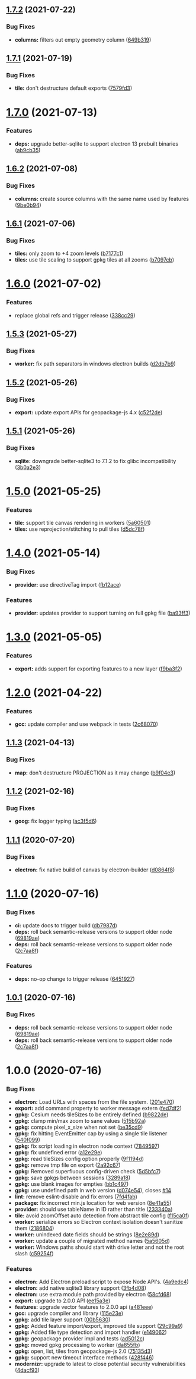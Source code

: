 ## [1.7.2](https://github.com/ngageoint/opensphere-plugin-geopackage/compare/v1.7.1...v1.7.2) (2021-07-22)


### Bug Fixes

* **columns:** filters out empty geometry column ([649b319](https://github.com/ngageoint/opensphere-plugin-geopackage/commit/649b31978890b15323e95166b2b8544b9017696e))

## [1.7.1](https://github.com/ngageoint/opensphere-plugin-geopackage/compare/v1.7.0...v1.7.1) (2021-07-19)


### Bug Fixes

* **tile:** don't destructure default exports ([7579fd3](https://github.com/ngageoint/opensphere-plugin-geopackage/commit/7579fd373e4d20991e1ae406b375ee5b56113af7))

# [1.7.0](https://github.com/ngageoint/opensphere-plugin-geopackage/compare/v1.6.2...v1.7.0) (2021-07-13)


### Features

* **deps:** upgrade better-sqlite to support electron 13 prebuilt binaries ([ab9cb35](https://github.com/ngageoint/opensphere-plugin-geopackage/commit/ab9cb3542310b764b6b4bae154d777d82a00fe8e))

## [1.6.2](https://github.com/ngageoint/opensphere-plugin-geopackage/compare/v1.6.1...v1.6.2) (2021-07-08)


### Bug Fixes

* **columns:** create source columns with the same name used by features ([9be0b94](https://github.com/ngageoint/opensphere-plugin-geopackage/commit/9be0b94992da7f71e4ab0c2e0b13afc183ad39a7))

## [1.6.1](https://github.com/ngageoint/opensphere-plugin-geopackage/compare/v1.6.0...v1.6.1) (2021-07-06)


### Bug Fixes

* **tiles:** only zoom to +4 zoom levels ([b7177c1](https://github.com/ngageoint/opensphere-plugin-geopackage/commit/b7177c1a5a257568552e8b6b5debf78164f307ca))
* **tiles:** use tile scaling to support gpkg tiles at all zooms ([b7097cb](https://github.com/ngageoint/opensphere-plugin-geopackage/commit/b7097cb8cdce2c73cf5107b86319c61b7faccfd8))

# [1.6.0](https://github.com/ngageoint/opensphere-plugin-geopackage/compare/v1.5.3...v1.6.0) (2021-07-02)


### Features

* replace global refs and trigger release ([338cc29](https://github.com/ngageoint/opensphere-plugin-geopackage/commit/338cc29e69392ce5a83b397d3625be6db541002b))

## [1.5.3](https://github.com/ngageoint/opensphere-plugin-geopackage/compare/v1.5.2...v1.5.3) (2021-05-27)


### Bug Fixes

* **worker:** fix path separators in windows electron builds ([d2db7b9](https://github.com/ngageoint/opensphere-plugin-geopackage/commit/d2db7b9c7a749b390f328c213da851206220a922))

## [1.5.2](https://github.com/ngageoint/opensphere-plugin-geopackage/compare/v1.5.1...v1.5.2) (2021-05-26)


### Bug Fixes

* **export:** update export APIs for geopackage-js 4.x ([c52f2de](https://github.com/ngageoint/opensphere-plugin-geopackage/commit/c52f2defdeedf477db7e0c3fc6f042dda6eb686e))

## [1.5.1](https://github.com/ngageoint/opensphere-plugin-geopackage/compare/v1.5.0...v1.5.1) (2021-05-26)


### Bug Fixes

* **sqlite:** downgrade better-sqlite3 to 7.1.2 to fix glibc incompatibility ([3b0a2e3](https://github.com/ngageoint/opensphere-plugin-geopackage/commit/3b0a2e34d7ce574993a5e12de3b925d05774ea67))

# [1.5.0](https://github.com/ngageoint/opensphere-plugin-geopackage/compare/v1.4.0...v1.5.0) (2021-05-25)


### Features

* **tile:** support tile canvas rendering in workers ([5a60501](https://github.com/ngageoint/opensphere-plugin-geopackage/commit/5a6050125eb01a37b0cbf794dbf3fda9c9085802))
* **tiles:** use reprojection/stitching to pull tiles ([d5dc78f](https://github.com/ngageoint/opensphere-plugin-geopackage/commit/d5dc78f46c6cb3764832c70e4753af1faf93bc6d))

# [1.4.0](https://github.com/ngageoint/opensphere-plugin-geopackage/compare/v1.3.0...v1.4.0) (2021-05-14)


### Bug Fixes

* **provider:** use directiveTag import ([fb12ace](https://github.com/ngageoint/opensphere-plugin-geopackage/commit/fb12ace77215f54274248ac091d0dd3e8a1a9707))


### Features

* **provider:** updates provider to support turning on full gpkg file ([ba93ff3](https://github.com/ngageoint/opensphere-plugin-geopackage/commit/ba93ff3988f77cea84380ce491fb0f5a3ee47944))

# [1.3.0](https://github.com/ngageoint/opensphere-plugin-geopackage/compare/v1.2.0...v1.3.0) (2021-05-05)


### Features

* **export:** adds support for exporting features to a new layer ([f9ba3f2](https://github.com/ngageoint/opensphere-plugin-geopackage/commit/f9ba3f21231c721431eb5c6939c170689fe0e29b))

# [1.2.0](https://github.com/ngageoint/opensphere-plugin-geopackage/compare/v1.1.3...v1.2.0) (2021-04-22)


### Features

* **gcc:** update compiler and use webpack in tests ([2c68070](https://github.com/ngageoint/opensphere-plugin-geopackage/commit/2c6807077072e686701c775b5fcaad0e5d3eb6fb))

## [1.1.3](https://github.com/ngageoint/opensphere-plugin-geopackage/compare/v1.1.2...v1.1.3) (2021-04-13)


### Bug Fixes

* **map:** don't destructure PROJECTION as it may change ([b9f04e3](https://github.com/ngageoint/opensphere-plugin-geopackage/commit/b9f04e3849052437e492ab7a315c0b74914c7e77))

## [1.1.2](https://github.com/ngageoint/opensphere-plugin-geopackage/compare/v1.1.1...v1.1.2) (2021-02-16)


### Bug Fixes

* **goog:** fix logger typing ([ac3f5d6](https://github.com/ngageoint/opensphere-plugin-geopackage/commit/ac3f5d67799d4525f12b3233290d706c7235dca3))

## [1.1.1](https://github.com/ngageoint/opensphere-plugin-geopackage/compare/v1.1.0...v1.1.1) (2020-07-20)


### Bug Fixes

* **electron:** fix native build of canvas by electron-builder ([d0864f8](https://github.com/ngageoint/opensphere-plugin-geopackage/commit/d0864f842ff5ff0894bedfaf96552eb9d602720b))

# [1.1.0](https://github.com/ngageoint/opensphere-plugin-geopackage/compare/v1.0.0...v1.1.0) (2020-07-16)


### Bug Fixes

* **ci:** update docs to trigger build ([db7987d](https://github.com/ngageoint/opensphere-plugin-geopackage/commit/db7987dad9f421a913561e057e0605c87748011e))
* **deps:** roll back semantic-release versions to support older node ([69819ae](https://github.com/ngageoint/opensphere-plugin-geopackage/commit/69819aebe1fabdbf3bef39ed17f4845c58e9c3d6))
* **deps:** roll back semantic-release versions to support older node ([2c7aa8f](https://github.com/ngageoint/opensphere-plugin-geopackage/commit/2c7aa8f5ab6734cf9c9bfc8886d786c18372242e))


### Features

* **deps:** no-op change to trigger release ([6451927](https://github.com/ngageoint/opensphere-plugin-geopackage/commit/6451927359c72832ec44d7202a9243a57f3267d1))

## [1.0.1](https://github.com/ngageoint/opensphere-plugin-geopackage/compare/v1.0.0...v1.0.1) (2020-07-16)


### Bug Fixes

* **deps:** roll back semantic-release versions to support older node ([69819ae](https://github.com/ngageoint/opensphere-plugin-geopackage/commit/69819aebe1fabdbf3bef39ed17f4845c58e9c3d6))
* **deps:** roll back semantic-release versions to support older node ([2c7aa8f](https://github.com/ngageoint/opensphere-plugin-geopackage/commit/2c7aa8f5ab6734cf9c9bfc8886d786c18372242e))

# 1.0.0 (2020-07-16)


### Bug Fixes

* **electron:** Load URLs with spaces from the file system. ([201e470](https://github.com/ngageoint/opensphere-plugin-geopackage/commit/201e4702160571350e69d2921185e1a41b686f8d))
* **export:** add command property to worker message extern ([fed7df2](https://github.com/ngageoint/opensphere-plugin-geopackage/commit/fed7df29f87814213c43fa0870793e03da2cf58c))
* **gpkg:** Cesium needs tileSizes to be entirely defined ([b9822de](https://github.com/ngageoint/opensphere-plugin-geopackage/commit/b9822dec1cbbd96b860798c38dff0615aeea4968))
* **gpkg:** clamp min/max zoom to sane values ([515b92a](https://github.com/ngageoint/opensphere-plugin-geopackage/commit/515b92afb0b496a48d6d9ea241a7099f10853fbb))
* **gpkg:** compute pixel_x_size when not set ([be35cd9](https://github.com/ngageoint/opensphere-plugin-geopackage/commit/be35cd976bbe844ddea7c9d8db5247efa2eb1796))
* **gpkg:** fix hitting EventEmitter cap by using a single tile listener ([540f099](https://github.com/ngageoint/opensphere-plugin-geopackage/commit/540f0998c7b33c486f4ec8d6322a11f2991ec853))
* **gpkg:** fix script loading in electron node context ([7849597](https://github.com/ngageoint/opensphere-plugin-geopackage/commit/784959789f6b7780d0ef480b2a067ccaeec6ca99))
* **gpkg:** fix undefined error ([a12e29e](https://github.com/ngageoint/opensphere-plugin-geopackage/commit/a12e29e580ec5e46049afec3e0a6103552101e54))
* **gpkg:** read tileSizes config option properly ([9f1194d](https://github.com/ngageoint/opensphere-plugin-geopackage/commit/9f1194dd6d17116aaeb87a907cb65f9fc8f61aa3))
* **gpkg:** remove tmp file on export ([2a92c67](https://github.com/ngageoint/opensphere-plugin-geopackage/commit/2a92c67e1431dd3f970350c95c7819f1dd7d38ea))
* **gpkg:** Removed superfluous config-driven check ([5d5bfc7](https://github.com/ngageoint/opensphere-plugin-geopackage/commit/5d5bfc7202c30346666ce4929ce23d2ae95ca489))
* **gpkg:** save gpkgs between sessions ([3289a18](https://github.com/ngageoint/opensphere-plugin-geopackage/commit/3289a181b3a995939e71c3f528331edb41c8b8f4))
* **gpkg:** use blank images for empties ([bb1c497](https://github.com/ngageoint/opensphere-plugin-geopackage/commit/bb1c49763da5081f1b7bc0c12417e32cf24e3246))
* **gpkg:** use undefined path in web version ([d074e54](https://github.com/ngageoint/opensphere-plugin-geopackage/commit/d074e54035776f5043762cae55d53974f69754c7)), closes [#14](https://github.com/ngageoint/opensphere-plugin-geopackage/issues/14)
* **lint:** remove eslint-disable and fix errors ([7fd4fab](https://github.com/ngageoint/opensphere-plugin-geopackage/commit/7fd4fabbe3e0e0fd14a645755cb39232763cc7f2))
* **package:** fix incorrect min.js location for web version ([8e41a55](https://github.com/ngageoint/opensphere-plugin-geopackage/commit/8e41a55bd89897232c896b16ef8ae26fa00e13d9))
* **provider:** should use tableName in ID rather than title ([233340a](https://github.com/ngageoint/opensphere-plugin-geopackage/commit/233340aa15a739afb923d7a1a692ffeb4a08831e))
* **tile:** avoid zoomOffset auto detection from abstract tile config ([f15ca0f](https://github.com/ngageoint/opensphere-plugin-geopackage/commit/f15ca0fd7c7403c98bba54d28c6dbca3f796d6c2))
* **worker:** serialize errors so Electron context isolation doesn't sanitize them ([2186804](https://github.com/ngageoint/opensphere-plugin-geopackage/commit/2186804808a9fc133810a3f7a8df4f583ba817a7))
* **worker:** unindexed date fields should be strings ([8e2e89d](https://github.com/ngageoint/opensphere-plugin-geopackage/commit/8e2e89db0ed4e9263d72b80f8eda41a888647b9d))
* **worker:** update a couple of migrated method names ([5a5605d](https://github.com/ngageoint/opensphere-plugin-geopackage/commit/5a5605d6762d03cf7b509de87b11b7a1e1e7f5e5))
* **worker:** Windows paths should start with drive letter and not the root slash ([c59254f](https://github.com/ngageoint/opensphere-plugin-geopackage/commit/c59254f58f87e7252c3831fdc8cf19c71b1537e9))


### Features

* **electron:** Add Electron preload script to expose Node API's. ([4a9edc4](https://github.com/ngageoint/opensphere-plugin-geopackage/commit/4a9edc4bc2d87fa77fd466076b6f0d8e17692a17))
* **electron:** add native sqlite3 library support ([3fb4d08](https://github.com/ngageoint/opensphere-plugin-geopackage/commit/3fb4d0824cf60fab32ebbf675b66b70326788580))
* **electron:** use extra module path provided by electron ([58cfd68](https://github.com/ngageoint/opensphere-plugin-geopackage/commit/58cfd68e86369bf395b83f27a8f7a9847f3739cd))
* **export:** upgrade to 2.0.0 API ([ee15a3e](https://github.com/ngageoint/opensphere-plugin-geopackage/commit/ee15a3e3ad7419248f8f5f79a1a629e58306237b))
* **features:** upgrade vector features to 2.0.0 api ([a481eee](https://github.com/ngageoint/opensphere-plugin-geopackage/commit/a481eee665e7cc6eb6f6fa982ea77bb27c964081))
* **gcc:** upgrade compiler and library ([115e23e](https://github.com/ngageoint/opensphere-plugin-geopackage/commit/115e23ea1424f3ef5a0104e5aae00b448647b358))
* **gpkg:** add tile layer support ([00b5630](https://github.com/ngageoint/opensphere-plugin-geopackage/commit/00b5630ba87f531a365c6b53fd9ae89dafbdc268))
* **gpkg:** Added feature import/export, improved tile support ([29c99a9](https://github.com/ngageoint/opensphere-plugin-geopackage/commit/29c99a9964fbab92351f6a9747ac4312c028eec6))
* **gpkg:** Added file type detection and import handler ([e149062](https://github.com/ngageoint/opensphere-plugin-geopackage/commit/e149062bca0adad2bcd1855cf572ac1b33dbddb5))
* **gpkg:** geopackage provider impl and tests ([ad5012c](https://github.com/ngageoint/opensphere-plugin-geopackage/commit/ad5012cea0ef7afac53dcd1b66c5ae2d57b1b271))
* **gpkg:** moved gpkg processing to worker ([da855fb](https://github.com/ngageoint/opensphere-plugin-geopackage/commit/da855fbd52f4b57b2ed7fb382665b7491dfa5e67))
* **gpkg:** open, list, tiles from geopackage-js 2.0 ([75135d3](https://github.com/ngageoint/opensphere-plugin-geopackage/commit/75135d3efe3c858357e7173b2f0c46d49f91d8be))
* **gpkg:** support new timeout interface methods ([428f446](https://github.com/ngageoint/opensphere-plugin-geopackage/commit/428f44643ee8203e12afa53e2eef1b7cfd3dc62a))
* **modernizr:** upgrade to latest to close potential security vulnerabilities ([4dacf93](https://github.com/ngageoint/opensphere-plugin-geopackage/commit/4dacf932f3d7e3a28f9d17d1c38a13cd2f025570))
